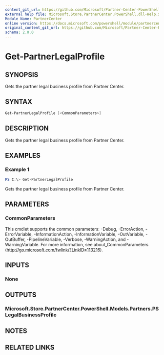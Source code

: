 ```yaml
---
content_git_url: https://github.com/Microsoft/Partner-Center-PowerShell/blob/master/docs/help/Get-PartnerLegalProfile.md
external help file: Microsoft.Store.PartnerCenter.PowerShell.dll-Help.xml
Module Name: PartnerCenter
online version: https://docs.microsoft.com/powershell/module/partnercenter/Get-PartnerLegalProfile
original_content_git_url: https://github.com/Microsoft/Partner-Center-PowerShell/blob/master/docs/help/Get-PartnerLegalProfile.md
schema: 2.0.0
---
```


# Get-PartnerLegalProfile

## SYNOPSIS
Gets the partner legal business profile from Partner Center.

## SYNTAX

```powershell
Get-PartnerLegalProfile [<CommonParameters>]
```

## DESCRIPTION
Gets the partner legal business profile from Partner Center.

## EXAMPLES

### Example 1
```powershell
PS C:\> Get-PartnerLegalProfile
```

Gets the partner legal business profile from Partner Center.

## PARAMETERS

### CommonParameters
This cmdlet supports the common parameters: -Debug, -ErrorAction, -ErrorVariable, -InformationAction, -InformationVariable, -OutVariable, -OutBuffer, -PipelineVariable, -Verbose, -WarningAction, and -WarningVariable. For more information, see about_CommonParameters (http://go.microsoft.com/fwlink/?LinkID=113216).

## INPUTS

### None

## OUTPUTS

### Microsoft.Store.PartnerCenter.PowerShell.Models.Partners.PSLegalBusinessProfile

## NOTES

## RELATED LINKS
